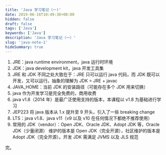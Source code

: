 ```yaml
---
title: 'Java 学习笔记（一)'
date: 2019-06-16T10:49:38+08:00
hidden: false
draft: false
tags: ['Java']
keywords: ['Java']
description: 'Java 学习笔记（一）'
slug: 'java-note-1'
hideSummary: true
---
```


1. JRE：java runtime environment，java 运行时环境
2. JDK：java development kit，java 开发工具集
3. JRE 和 JDK 不同之处大致在于：JRE 只可以运行 java 代码，而 JDK 既可以开发，又可以运行。抽象的理解为 JDK = JRE + javac
4. JAVA_HOME：当前 JDK 的安装路径（可能存在多个 JDK 用来切换）
5. java 作为开发学习是完全免费的，商用收费
6. java v1.8（2014 年）是最广泛使用支持的版本，本课程以 v1.8 为基础进行学习
7. JEP223 将 java 版本从 1.x 提升至 9 开头，引入了一些 breaking change
8. LTS：java v1.8、java v11（v9 以及 v10 在任何情况下都绝不推荐使用）
9. 常用的 JDK（vendor）：Open JDK、Oracle JDK、Adopt JDK 等，Oracle JDK（少量闭源） 维护的版本是 Open JDK（完全开源），社区维护的版本是 Adopt JDK（完全开源）。开发 JDK 需满足 JVMS 以及 JLS 规范

完。
